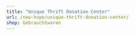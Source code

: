 ```yaml
---
title: "Unique Thrift Donation Center"
url: /new-hope/unique-thrift-donation-center/
shop: Gebrauchtwaren
---
```

